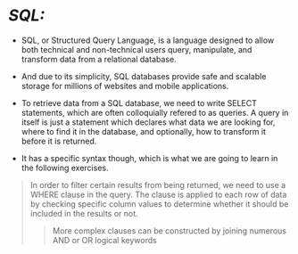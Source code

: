 # _SQL:_
- SQL, or Structured Query Language, is a language designed to allow both technical and non-technical users query, manipulate, and transform data from a relational database. 
* And due to its simplicity, SQL databases provide safe and scalable storage for millions of websites and mobile applications.
+ To retrieve data from a SQL database, we need to write SELECT statements, which are often colloquially refered to as queries. A query in itself is just a statement which declares what data we are looking for, where to find it in the database, and optionally, how to transform it before it is returned.
- It has a specific syntax though, which is what we are going to learn in the following exercises.
> In order to filter certain results from being returned, we need to use a WHERE clause in the query. The clause is applied to each row of data by checking specific column values to determine whether it should be included in the results or not.
>> More complex clauses can be constructed by joining numerous AND or OR logical keywords
